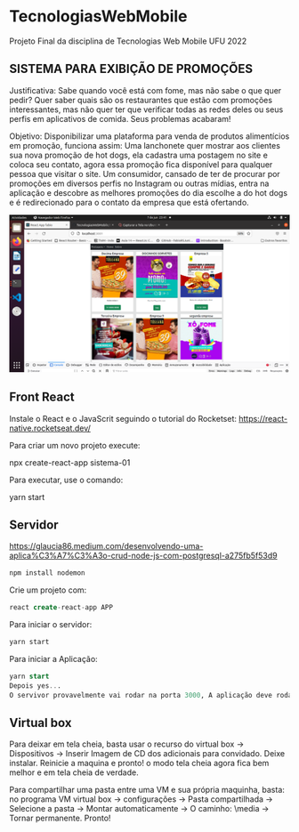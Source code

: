 # TecnologiasWebMobile

Projeto Final da disciplina de Tecnologias Web Mobile UFU 2022 

## SISTEMA PARA EXIBIÇÃO DE PROMOÇÕES

Justificativa: Sabe quando você está com fome, mas não sabe o que quer pedir? Quer saber quais são os restaurantes que estão com promoções interessantes, mas não quer ter que verificar todas as redes deles ou seus perfis em aplicativos de comida. Seus problemas acabaram!

Objetivo: Disponibilizar uma plataforma para venda de produtos alimentícios em promoção, funciona assim: Uma lanchonete quer mostrar aos clientes sua nova promoção de hot dogs, ela cadastra uma postagem no site e coloca seu contato, agora essa promoção fica disponível para qualquer pessoa que visitar o site. 
Um consumidor, cansado de ter de procurar por promoções em diversos perfis no Instagram ou outras mídias, entra na aplicação e descobre as melhores promoções do dia escolhe a do hot dogs e é redirecionado para o contato da empresa que está ofertando.

![Promocao comida](https://github.com/FabioRSJunior/TecnologiasWebMobile/blob/main/Captura%20de%20tela%20de%202022-06-07%2023-41-14.png?raw=true
)

## Front React 

Instale o React e o JavaScrit seguindo o tutorial do Rocketset: 
https://react-native.rocketseat.dev/

Para criar um novo projeto execute: 

npx create-react-app sistema-01

Para executar, use o comando:

yarn start

## Servidor

https://glaucia86.medium.com/desenvolvendo-uma-aplica%C3%A7%C3%A3o-crud-node-js-com-postgresql-a275fb5f53d9

```sql
npm install nodemon
```

Crie um projeto com:

```sql
react create-react-app APP 
```

Para iniciar o servidor: 

```jsx
yarn start 
```

Para iniciar a Aplicação:

```sql
yarn start 
Depois yes...
O servivor provavelmente vai rodar na porta 3000, A aplicação deve rodar na Porta 3001.  
```

## Virtual box

Para deixar em tela cheia, basta usar o recurso do virtual box → Dispositivos → Inserir Imagem de CD  dos adicionais para convidado. Deixe instalar. Reinicie a maquina e pronto! o modo tela cheia agora fica bem melhor e em tela cheia de verdade. 

Para compartilhar uma pasta entre uma VM e sua própria maquinha, basta: no programa VM virtual box  → configurações → Pasta compartilhada → Selecione a pasta → Montar automaticamente → O caminho: \media → Tornar permanente. Pronto!
